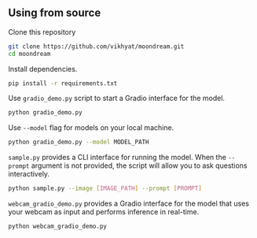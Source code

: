 ## Using from source

Clone this repository
```bash
git clone https://github.com/vikhyat/moondream.git
cd moondream
```

Install dependencies.
```bash
pip install -r requirements.txt
```

Use `gradio_demo.py` script to start a Gradio interface for the model.

```bash
python gradio_demo.py
```

Use `--model` flag for models on your local machine.

```bash
python gradio_demo.py --model MODEL_PATH
```

`sample.py` provides a CLI interface for running the model. When the `--prompt` argument is not provided, the script will allow you to ask questions interactively.

```bash
python sample.py --image [IMAGE_PATH] --prompt [PROMPT]
```

`webcam_gradio_demo.py` provides a Gradio interface for the model that uses your webcam as input and performs inference in real-time.

```bash
python webcam_gradio_demo.py
```
